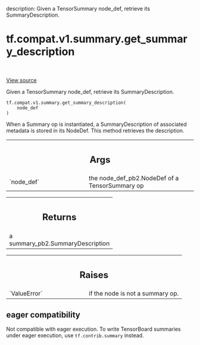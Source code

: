 description: Given a TensorSummary node_def, retrieve its SummaryDescription.

<div itemscope itemtype="http://developers.google.com/ReferenceObject">
<meta itemprop="name" content="tf.compat.v1.summary.get_summary_description" />
<meta itemprop="path" content="Stable" />
</div>

# tf.compat.v1.summary.get_summary_description

<!-- Insert buttons and diff -->

<table class="tfo-notebook-buttons tfo-api nocontent" align="left">

</table>

<a target="_blank" href="/code/stable/tensorflow/python/summary/summary.py">View source</a>



Given a TensorSummary node_def, retrieve its SummaryDescription.

<pre class="devsite-click-to-copy prettyprint lang-py tfo-signature-link">
<code>tf.compat.v1.summary.get_summary_description(
    node_def
)
</code></pre>



<!-- Placeholder for "Used in" -->

When a Summary op is instantiated, a SummaryDescription of associated
metadata is stored in its NodeDef. This method retrieves the description.

<!-- Tabular view -->
 <table class="responsive fixed orange">
<colgroup><col width="214px"><col></colgroup>
<tr><th colspan="2"><h2 class="add-link">Args</h2></th></tr>

<tr>
<td>
`node_def`
</td>
<td>
the node_def_pb2.NodeDef of a TensorSummary op
</td>
</tr>
</table>



<!-- Tabular view -->
 <table class="responsive fixed orange">
<colgroup><col width="214px"><col></colgroup>
<tr><th colspan="2"><h2 class="add-link">Returns</h2></th></tr>
<tr class="alt">
<td colspan="2">
a summary_pb2.SummaryDescription
</td>
</tr>

</table>



<!-- Tabular view -->
 <table class="responsive fixed orange">
<colgroup><col width="214px"><col></colgroup>
<tr><th colspan="2"><h2 class="add-link">Raises</h2></th></tr>

<tr>
<td>
`ValueError`
</td>
<td>
if the node is not a summary op.
</td>
</tr>
</table>




 <section><devsite-expandable expanded>
 <h2 class="showalways">eager compatibility</h2>

Not compatible with eager execution. To write TensorBoard
summaries under eager execution, use `tf.contrib.summary` instead.


 </devsite-expandable></section>

